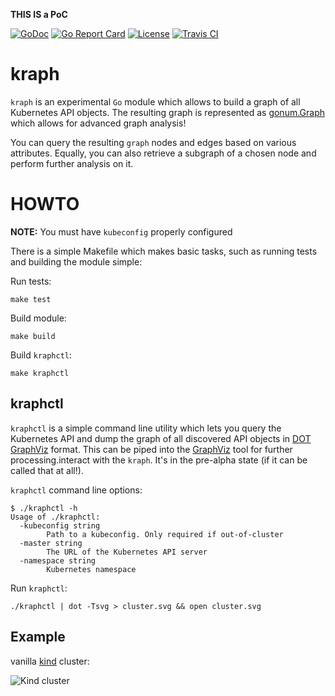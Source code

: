 **THIS IS a PoC**

[![GoDoc](https://godoc.org/github.com/milosgajdos/kraph?status.svg)](https://godoc.org/github.com/milosgajdos/kraph)
[![Go Report Card](https://goreportcard.com/badge/milosgajdos/kraph)](https://goreportcard.com/report/github.com/milosgajdos/kraph)
[![License](https://img.shields.io/:license-apache-blue.svg)](https://opensource.org/licenses/Apache-2.0)
[![Travis CI](https://travis-ci.org/milosgajdos/kraph.svg?branch=master)](https://travis-ci.org/milosgajdos/kraph)

# kraph

`kraph` is an experimental `Go` module which allows to build a graph of all Kubernetes API objects. The resulting graph is represented as [gonum.Graph](https://godoc.org/gonum.org/v1/gonum/graph) which allows for advanced graph analysis!

You can query the resulting `graph`  nodes and edges based on various attributes. Equally, you can also retrieve a subgraph of a chosen node and perform further analysis on it.

# HOWTO

**NOTE:** You must have `kubeconfig` properly configured

There is a simple Makefile which makes basic tasks, such as running tests and building the module simple:

Run tests:
```shell
make test
```

Build module:
```shell
make build
```

Build `kraphctl`:
```shell
make kraphctl
```

## kraphctl

`kraphctl` is a simple command line utility which lets you query the Kubernetes API and dump the graph of all discovered API objects in [DOT GraphViz](https://graphviz.gitlab.io/_pages/doc/info/lang.html) format. This can be piped into the [GraphViz](https://www.graphviz.org/) tool for further processing.interact with the `kraph`. It's in the pre-alpha state (if it can be called that at all!).

`kraphctl` command line options:
```shell
$ ./kraphctl -h
Usage of ./kraphctl:
  -kubeconfig string
    	Path to a kubeconfig. Only required if out-of-cluster
  -master string
    	The URL of the Kubernetes API server
  -namespace string
    	Kubernetes namespace
```

Run `kraphctl`:
```shell
./kraphctl | dot -Tsvg > cluster.svg && open cluster.svg
```

## Example

vanilla [kind](https://kind.sigs.k8s.io/) cluster:

![Kind cluster](examples/kind.svg)
